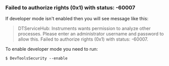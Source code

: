 ### Failed to authorize rights (0x1) with status: -60007

If developer mode isn't enabled then you will see message like this:
> DTServiceHub: Instruments wants permission to analyze other processes. Please enter an administrator username and password to allow this.
> Failed to authorize rights (0x1) with status: -60007.

To enable developer mode you need to run:
```
$ DevToolsSecurity --enable
```